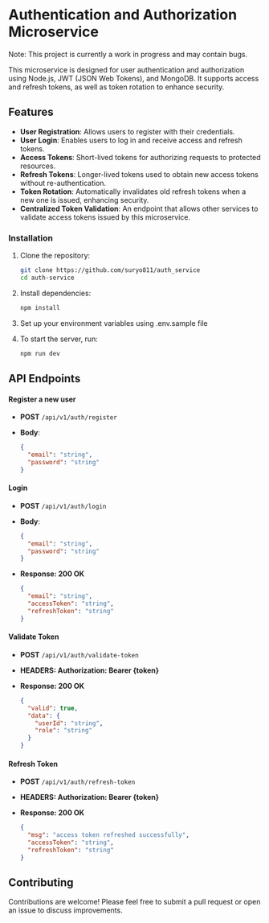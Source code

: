 # Authentication and Authorization Microservice

Note: This project is currently a work in progress and may contain bugs.

This microservice is designed for user authentication and authorization using Node.js, JWT (JSON Web Tokens), and MongoDB. It supports access and refresh tokens, as well as token rotation to enhance security.

## Features

- **User Registration**: Allows users to register with their credentials.
- **User Login**: Enables users to log in and receive access and refresh tokens.
- **Access Tokens**: Short-lived tokens for authorizing requests to protected resources.
- **Refresh Tokens**: Longer-lived tokens used to obtain new access tokens without re-authentication.
- **Token Rotation**: Automatically invalidates old refresh tokens when a new one is issued, enhancing security.
- **Centralized Token Validation**: An endpoint that allows other services to validate access tokens issued by this microservice.

### Installation

1. Clone the repository:
   ```bash
   git clone https://github.com/suryo811/auth_service
   cd auth-service
   ```
2. Install dependencies:
   ```bash
   npm install
   ```
3. Set up your environment variables using .env.sample file

4. To start the server, run:
   ```bash
   npm run dev
   ```

## API Endpoints

#### Register a new user

- **POST** `/api/v1/auth/register`
- **Body**:

  ```json
  {
    "email": "string",
    "password": "string"
  }
  ```

#### Login

- **POST** `/api/v1/auth/login`
- **Body**:
  ```json
  {
    "email": "string",
    "password": "string"
  }
  ```
- **Response: 200 OK**

  ```json
  {
    "email": "string",
    "accessToken": "string",
    "refreshToken": "string"
  }
  ```

#### Validate Token

- **POST** `/api/v1/auth/validate-token`
- **HEADERS: Authorization: Bearer {token}**

- **Response: 200 OK**

  ```json
  {
    "valid": true,
    "data": {
      "userId": "string",
      "role": "string"
    }
  }
  ```

#### Refresh Token

- **POST** `/api/v1/auth/refresh-token`
- **HEADERS: Authorization: Bearer {token}**

- **Response: 200 OK**
  ```json
  {
    "msg": "access token refreshed successfully",
    "accessToken": "string",
    "refreshToken": "string"
  }
  ```

## Contributing

Contributions are welcome! Please feel free to submit a pull request or open an issue to discuss improvements.
